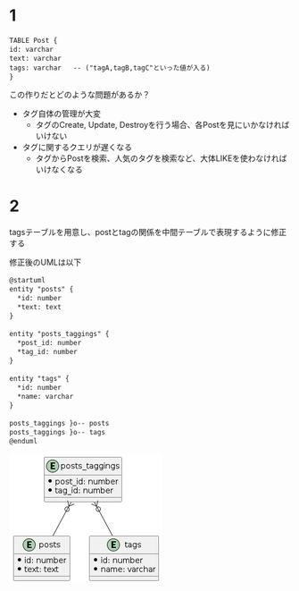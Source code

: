 # 1

```
TABLE Post {
id: varchar
text: varchar
tags: varchar   -- ("tagA,tagB,tagC"といった値が入る)
}
```

この作りだとどのような問題があるか？

- タグ自体の管理が大変
  - タグのCreate, Update, Destroyを行う場合、各Postを見にいかなければいけない
- タグに関するクエリが遅くなる
  - タグからPostを検索、人気のタグを検索など、大体LIKEを使わなければいけなくなる

# 2

tagsテーブルを用意し、postとtagの関係を中間テーブルで表現するように修正する

修正後のUMLは以下
```
@startuml
entity "posts" {
  *id: number
  *text: text
}

entity "posts_taggings" {
  *post_id: number
  *tag_id: number
}

entity "tags" {
  *id: number
  *name: varchar
}

posts_taggings }o-- posts
posts_taggings }o-- tags
@enduml
```

![図](posts_taggings.png)

